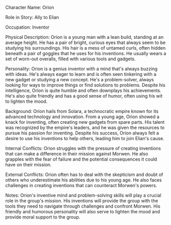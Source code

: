 Character Name: Orion

Role in Story: Ally to Elian

Occupation: Inventor

Physical Description: Orion is a young man with a lean build, standing at an average height. He has a pair of bright, curious eyes that always seem to be studying his surroundings. His hair is a mess of untamed curls, often hidden beneath a pair of goggles that he uses for his inventions. He usually wears a set of worn-out overalls, filled with various tools and gadgets.

Personality: Orion is a genius inventor with a mind that's always buzzing with ideas. He's always eager to learn and is often seen tinkering with a new gadget or studying a new concept. He's a problem-solver, always looking for ways to improve things or find solutions to problems. Despite his intelligence, Orion is quite humble and often downplays his achievements. He's also quite friendly and has a good sense of humor, often using his wit to lighten the mood.

Background: Orion hails from Solara, a technocratic empire known for its advanced technology and innovation. From a young age, Orion showed a knack for inventing, often creating new gadgets from spare parts. His talent was recognized by the empire's leaders, and he was given the resources to pursue his passion for inventing. Despite his success, Orion always felt a desire to use his inventions to help others, leading him to join Elian's cause.

Internal Conflicts: Orion struggles with the pressure of creating inventions that can make a difference in their mission against Morwen. He also grapples with the fear of failure and the potential consequences it could have on their mission.

External Conflicts: Orion often has to deal with the skepticism and doubt of others who underestimate his abilities due to his young age. He also faces challenges in creating inventions that can counteract Morwen's powers.

Notes: Orion's inventive mind and problem-solving skills will play a crucial role in the group's mission. His inventions will provide the group with the tools they need to navigate through challenges and confront Morwen. His friendly and humorous personality will also serve to lighten the mood and provide moral support to the group.
